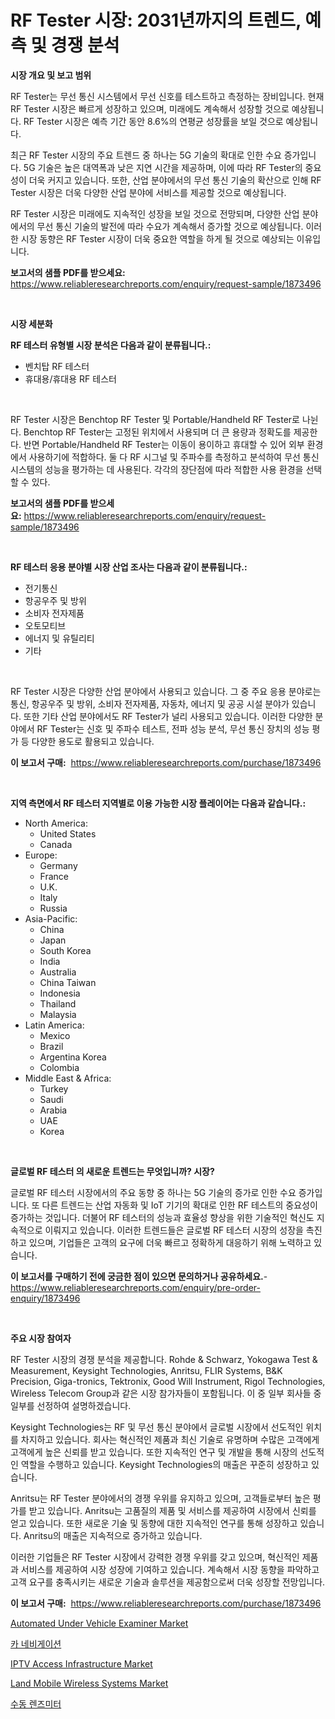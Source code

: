 <p><h1>RF Tester 시장: 2031년까지의 트렌드, 예측 및 경쟁 분석</h1></p><p><strong>시장 개요 및 보고 범위</strong></p>
<p><p>RF Tester는 무선 통신 시스템에서 무선 신호를 테스트하고 측정하는 장비입니다. 현재 RF Tester 시장은 빠르게 성장하고 있으며, 미래에도 계속해서 성장할 것으로 예상됩니다. RF Tester 시장은 예측 기간 동안 8.6%의 연평균 성장률을 보일 것으로 예상됩니다.</p><p>최근 RF Tester 시장의 주요 트렌드 중 하나는 5G 기술의 확대로 인한 수요 증가입니다. 5G 기술은 높은 대역폭과 낮은 지연 시간을 제공하며, 이에 따라 RF Tester의 중요성이 더욱 커지고 있습니다. 또한, 산업 분야에서의 무선 통신 기술의 확산으로 인해 RF Tester 시장은 더욱 다양한 산업 분야에 서비스를 제공할 것으로 예상됩니다.</p><p>RF Tester 시장은 미래에도 지속적인 성장을 보일 것으로 전망되며, 다양한 산업 분야에서의 무선 통신 기술의 발전에 따라 수요가 계속해서 증가할 것으로 예상됩니다. 이러한 시장 동향은 RF Tester 시장이 더욱 중요한 역할을 하게 될 것으로 예상되는 이유입니다.</p></p>
<p><strong>보고서의 샘플 PDF를 받으세요:</strong> <a href="https://www.reliableresearchreports.com/enquiry/request-sample/1873496">https://www.reliableresearchreports.com/enquiry/request-sample/1873496</a></p>
<p>&nbsp;</p>
<p><strong>시장 세분화</strong></p>
<p><strong>RF 테스터 유형별 시장 분석은 다음과 같이 분류됩니다.:</strong></p>
<p><ul><li>벤치탑 RF 테스터</li><li>휴대용/휴대용 RF 테스터</li></ul></p>
<p>&nbsp;</p>
<p><p>RF Tester 시장은 Benchtop RF Tester 및 Portable/Handheld RF Tester로 나뉜다. Benchtop RF Tester는 고정된 위치에서 사용되며 더 큰 용량과 정확도를 제공한다. 반면 Portable/Handheld RF Tester는 이동이 용이하고 휴대할 수 있어 외부 환경에서 사용하기에 적합하다. 둘 다 RF 시그널 및 주파수를 측정하고 분석하여 무선 통신 시스템의 성능을 평가하는 데 사용된다. 각각의 장단점에 따라 적합한 사용 환경을 선택할 수 있다.</p></p>
<p><strong>보고서의 샘플 PDF를 받으세요:</strong>&nbsp;<a href="https://www.reliableresearchreports.com/enquiry/request-sample/1873496">https://www.reliableresearchreports.com/enquiry/request-sample/1873496</a></p>
<p>&nbsp;</p>
<p><strong> RF 테스터 응용 분야별 시장 산업 조사는 다음과 같이 분류됩니다.:</strong></p>
<p><ul><li>전기통신</li><li>항공우주 및 방위</li><li>소비자 전자제품</li><li>오토모티브</li><li>에너지 및 유틸리티</li><li>기타</li></ul></p>
<p>&nbsp;</p>
<p><p>RF Tester 시장은 다양한 산업 분야에서 사용되고 있습니다. 그 중 주요 응용 분야로는 통신, 항공우주 및 방위, 소비자 전자제품, 자동차, 에너지 및 공공 시설 분야가 있습니다. 또한 기타 산업 분야에서도 RF Tester가 널리 사용되고 있습니다. 이러한 다양한 분야에서 RF Tester는 신호 및 주파수 테스트, 전파 성능 분석, 무선 통신 장치의 성능 평가 등 다양한 용도로 활용되고 있습니다.</p></p>
<p><strong>이 보고서 구매:</strong>&nbsp; <a href="https://www.reliableresearchreports.com/purchase/1873496">https://www.reliableresearchreports.com/purchase/1873496</a></p>
<p>&nbsp;</p>
<p><strong>지역 측면에서 RF 테스터 지역별로 이용 가능한 시장 플레이어는 다음과 같습니다.:</strong></p>
<p><ul>
    <li>
        North America:
        <ul>
            <li>United States</li>
            <li>Canada</li>
        </ul>
    </li>
    <li>
        Europe:
        <ul>
            <li>Germany</li>
            <li>France</li>
            <li>U.K.</li>
            <li>Italy</li>
            <li>Russia</li>
        </ul>
    </li>
    <li>
        Asia-Pacific:
        <ul>
            <li>China</li>
            <li>Japan</li>
            <li>South Korea</li>
            <li>India</li>
            <li>Australia</li>
            <li>China Taiwan</li>
            <li>Indonesia</li>
            <li>Thailand</li>
            <li>Malaysia</li>
        </ul>
    </li>
    <li>
        Latin America:
        <ul>
            <li>Mexico</li>
            <li>Brazil</li>
            <li>Argentina Korea</li>
            <li>Colombia</li>
        </ul>
    </li>
    <li>
        Middle East & Africa:
        <ul>
            <li>Turkey</li>
            <li>Saudi</li>
            <li>Arabia</li>
            <li>UAE</li>
            <li>Korea</li>
        </ul>
    </li>
    </ul></p>
<p>&nbsp;</p>
<p><strong>글로벌 RF 테스터 의 새로운 트렌드는 무엇입니까? 시장?</strong></p>
<p><p>글로벌 RF 테스터 시장에서의 주요 동향 중 하나는 5G 기술의 증가로 인한 수요 증가입니다. 또 다른 트렌드는 산업 자동화 및 IoT 기기의 확대로 인한 RF 테스트의 중요성이 증가하는 것입니다. 더불어 RF 테스터의 성능과 효율성 향상을 위한 기술적인 혁신도 지속적으로 이뤄지고 있습니다. 이러한 트렌드들은 글로벌 RF 테스터 시장의 성장을 촉진하고 있으며, 기업들은 고객의 요구에 더욱 빠르고 정확하게 대응하기 위해 노력하고 있습니다.</p></p>
<p><strong>이 보고서를 구매하기 전에 궁금한 점이 있으면 문의하거나 공유하세요.</strong>- <a href="https://www.reliableresearchreports.com/enquiry/pre-order-enquiry/1873496">https://www.reliableresearchreports.com/enquiry/pre-order-enquiry/1873496</a></p>
<p>&nbsp;</p>
<p><strong>주요 시장 참여자</strong></p>
<p><p>RF Tester 시장의 경쟁 분석을 제공합니다. Rohde & Schwarz, Yokogawa Test & Measurement, Keysight Technologies, Anritsu, FLIR Systems, B&K Precision, Giga-tronics, Tektronix, Good Will Instrument, Rigol Technologies, Wireless Telecom Group과 같은 시장 참가자들이 포함됩니다. 이 중 일부 회사들 중 일부를 선정하여 설명하겠습니다.</p><p>Keysight Technologies는 RF 및 무선 통신 분야에서 글로벌 시장에서 선도적인 위치를 차지하고 있습니다. 회사는 혁신적인 제품과 최신 기술로 유명하며 수많은 고객에게 고객에게 높은 신뢰를 받고 있습니다. 또한 지속적인 연구 및 개발을 통해 시장의 선도적인 역할을 수행하고 있습니다. Keysight Technologies의 매출은 꾸준히 성장하고 있습니다.</p><p>Anritsu는 RF Tester 분야에서의 경쟁 우위를 유지하고 있으며, 고객들로부터 높은 평가를 받고 있습니다. Anritsu는 고품질의 제품 및 서비스를 제공하여 시장에서 신뢰를 얻고 있습니다. 또한 새로운 기술 및 동향에 대한 지속적인 연구를 통해 성장하고 있습니다. Anritsu의 매출은 지속적으로 증가하고 있습니다.</p><p>이러한 기업들은 RF Tester 시장에서 강력한 경쟁 우위를 갖고 있으며, 혁신적인 제품과 서비스를 제공하여 시장 성장에 기여하고 있습니다. 계속해서 시장 동향을 파악하고 고객 요구를 충족시키는 새로운 기술과 솔루션을 제공함으로써 더욱 성장할 전망입니다.</p></p>
<p><strong>이 보고서 구매:</strong>&nbsp;&nbsp;<a href="https://www.reliableresearchreports.com/purchase/1873496">https://www.reliableresearchreports.com/purchase/1873496</a></p>
<p><p><a href="https://issuu.com/reportprime-2/docs/automated-under-vehicle-examiner-market-size-2030.">Automated Under Vehicle Examiner Market</a></p><p><a href="https://medium.com/@robertojones8678/2024%EB%85%84%EB%B6%80%ED%84%B0-2031%EB%85%84%EA%B9%8C%EC%A7%80%EC%9D%98-%EA%B8%B0%EA%B0%84-%EB%8F%99%EC%95%88-%EC%B0%A8%EB%9F%89-%EB%82%B4%EB%B9%84%EA%B2%8C%EC%9D%B4%EC%85%98-%EC%8B%9C%EC%9E%A5-%EB%B6%84%EC%84%9D-%EB%B0%8F-%EA%B7%9C%EB%AA%A8-%EC%98%88%EC%B8%A1-621c6a9bee3f">카 네비게이션</a></p><p><a href="https://view.publitas.com/reportprime-1/iptv-access-infrastructure-market-size-market-share-and-global-market-analysis-report-2024-2031/">IPTV Access Infrastructure Market</a></p><p><a href="https://view.publitas.com/reportprime-1/land-mobile-wireless-systems-market-growth-market-trends-covid-19-impact-and-forecasts-for-period-from-2024-2031/">Land Mobile Wireless Systems Market</a></p><p><a href="https://github.com/plelbej847484502/Market-Research-Report-List-1/blob/main/46758462684.md">수동 렌즈미터</a></p></p>
